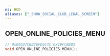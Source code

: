 ```yaml
---
ns: HUD
aliases: ["_SHOW_SOCIAL_CLUB_LEGAL_SCREEN"]
---
```

## OPEN_ONLINE_POLICIES_MENU

```c
// 0x805D7CBB36FD6C4C 0x19FCBBB2
void OPEN_ONLINE_POLICIES_MENU();
```

